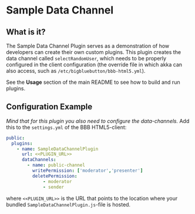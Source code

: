 # Sample Data Channel

## What is it?

The Sample Data Channel Plugin serves as a demonstration of how developers can create their own custom plugins. This plugin creates the data channel called `selectRandomUser`, which needs to be properly configured in the client configuration (the override file in which akka can also access, such as `/etc/bigbluebutton/bbb-html5.yml`).

See the **Usage** section of the main README to see how to build and run plugins.

## Configuration Example

*Mind that for this plugin you also need to configure the data-channels.*
Add this to the `settings.yml` of the BBB HTML5-client:

```yaml
public:
  plugins:
    - name: SampleDataChannelPlugin
      url: <<PLUGIN_URL>>
      dataChannels:
        - name: public-channel
          writePermission: ['moderator','presenter']
          deletePermission:
              - moderator
              - sender
```

where `<<PLUGIN_URL>>` is the URL that points to the location where your bundled `SampleDataChannelPlugin.js`-file is hosted.

